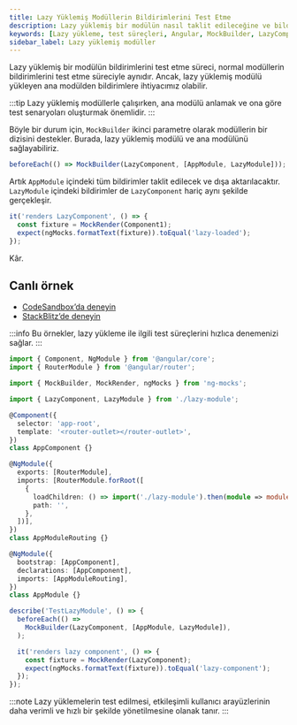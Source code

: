 ```yaml
---
title: Lazy Yüklemiş Modüllerin Bildirimlerini Test Etme
description: Lazy yüklemiş bir modülün nasıl taklit edileceğine ve bildirimlerinin nasıl test edileceğine dair bir örnek. Bu içerik, lazy yüklemenin avantajlarını ve test süreçlerini ele almaktadır.
keywords: [Lazy yükleme, test süreçleri, Angular, MockBuilder, LazyComponent]
sidebar_label: Lazy yüklemiş modüller
---
```


Lazy yüklemiş bir modülün bildirimlerini test etme süreci, normal modüllerin bildirimlerini test etme süreciyle aynıdır. Ancak, lazy yüklemiş modülü yükleyen ana modülden bildirimlere ihtiyacımız olabilir.

:::tip
Lazy yüklemiş modüllerle çalışırken, ana modülü anlamak ve ona göre test senaryoları oluşturmak önemlidir.
:::

Böyle bir durum için, `MockBuilder` ikinci parametre olarak modüllerin bir dizisini destekler. Burada, lazy yüklemiş modülü ve ana modülünü sağlayabiliriz.

```ts
beforeEach(() => MockBuilder(LazyComponent, [AppModule, LazyModule]));
```

Artık `AppModule` içindeki tüm bildirimler taklit edilecek ve dışa aktarılacaktır. `LazyModule` içindeki bildirimler de `LazyComponent` hariç aynı şekilde gerçekleşir.

```ts
it('renders LazyComponent', () => {
  const fixture = MockRender(Component1);
  expect(ngMocks.formatText(fixture)).toEqual('lazy-loaded');
});
```

Kâr.

## Canlı örnek

- [CodeSandbox’da deneyin](https://codesandbox.io/p/sandbox/github/help-me-mom/ng-mocks-sandbox/tree/tests/?file=/src/examples/TestLazyModule/test.spec.ts&initialpath=%3Fspec%3DTestLazyModule)
- [StackBlitz’de deneyin](https://stackblitz.com/github/help-me-mom/ng-mocks-sandbox/tree/tests?file=src/examples/TestLazyModule/test.spec.ts&initialpath=%3Fspec%3DTestLazyModule)

:::info
Bu örnekler, lazy yükleme ile ilgili test süreçlerini hızlıca denemenizi sağlar. 
:::

```ts title="https://github.com/help-me-mom/ng-mocks/blob/master/examples/TestLazyModule/test.spec.ts"
import { Component, NgModule } from '@angular/core';
import { RouterModule } from '@angular/router';

import { MockBuilder, MockRender, ngMocks } from 'ng-mocks';

import { LazyComponent, LazyModule } from './lazy-module';

@Component({
  selector: 'app-root',
  template: '<router-outlet></router-outlet>',
})
class AppComponent {}

@NgModule({
  exports: [RouterModule],
  imports: [RouterModule.forRoot([
    {
      loadChildren: () => import('./lazy-module').then(module => module.LazyModule),
      path: '',
    },
  ])],
})
class AppModuleRouting {}

@NgModule({
  bootstrap: [AppComponent],
  declarations: [AppComponent],
  imports: [AppModuleRouting],
})
class AppModule {}

describe('TestLazyModule', () => {
  beforeEach(() =>
    MockBuilder(LazyComponent, [AppModule, LazyModule]),
  );

  it('renders lazy component', () => {
    const fixture = MockRender(LazyComponent);
    expect(ngMocks.formatText(fixture)).toEqual('lazy-component');
  });
});
```

:::note
Lazy yüklemelerin test edilmesi, etkileşimli kullanıcı arayüzlerinin daha verimli ve hızlı bir şekilde yönetilmesine olanak tanır.
:::